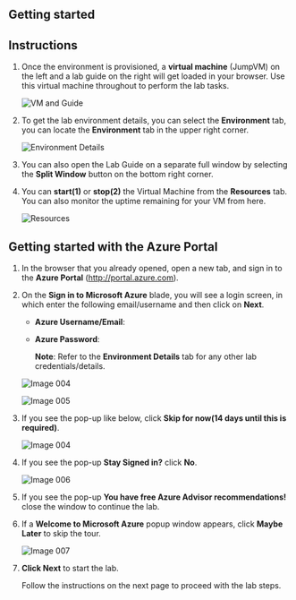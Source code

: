## Getting started

## Instructions

1. Once the environment is provisioned, a **virtual machine** (JumpVM) on the left and a lab guide on the right will get loaded in your browser. Use this virtual machine throughout to perform the lab tasks.

   ![VM and Guide](https://raw.githubusercontent.com/CloudLabs-Samples/EduLabs/main/Demo/azure/images/vmandguide.png)

2. To get the lab environment details, you can select the **Environment** tab, you can locate the **Environment** tab in the upper right corner.
   
   ![Environment Details](https://raw.githubusercontent.com/CloudLabs-Samples/EduLabs/main/Demo/azure/images/env-details.png)

3. You can also open the Lab Guide on a separate full window by selecting the **Split Window** button on the bottom right corner.
   
4. You can **start(1)** or **stop(2)** the Virtual Machine from the **Resources** tab. You can also monitor the uptime remaining for your VM from here.

   ![Resources](https://raw.githubusercontent.com/CloudLabs-Samples/EduLabs/main/Demo/azure/images/resources.png)

## Getting started with the Azure Portal

1. In the browser that you already opened, open a new tab, and sign in to the **Azure Portal** (<http://portal.azure.com>).

1. On the **Sign in to Microsoft Azure** blade, you will see a login screen, in which enter the following email/username and then click on **Next**.  

   * **Azure Username/Email**:  <inject key="AzureAdUserEmail"></inject> 
   * **Azure Password**:  <inject key="AzureAdUserPassword"></inject>

        **Note**: Refer to the **Environment Details** tab for any other lab credentials/details.
        
   ![Image 004](https://raw.githubusercontent.com/CloudLabs-Samples/EduLabs/main/Demo/azure/images/image-004.jpg)
  
   ![Image 005](https://raw.githubusercontent.com/CloudLabs-Samples/EduLabs/main/Demo/azure/images/image-005.jpg)
  
1. If you see the pop-up like below, click **Skip for now(14 days until this is required)**.

   ![Image 004](https://raw.githubusercontent.com/CloudLabs-Samples/EduLabs/main/Demo/azure/images/image004.png)

1. If you see the pop-up **Stay Signed in?** click **No**.

   ![Image 006](https://raw.githubusercontent.com/CloudLabs-Samples/EduLabs/main/Demo/azure/images/image-006.jpg)

1. If you see the pop-up **You have free Azure Advisor recommendations!** close the window to continue the lab. 

1. If a **Welcome to Microsoft Azure** popup window appears, click **Maybe Later** to skip the tour.

   ![Image 007](https://raw.githubusercontent.com/CloudLabs-Samples/EduLabs/main/Demo/azure/images/image-007.jpg)

1. **Click Next** to start the lab.

   Follow the instructions on the next page to proceed with the lab steps.
